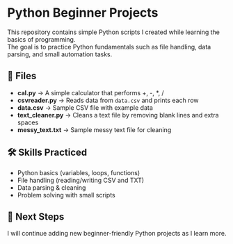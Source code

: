# Python Beginner Projects

This repository contains simple Python scripts I created while learning the basics of programming.  
The goal is to practice Python fundamentals such as file handling, data parsing, and small automation tasks.

## 📂 Files
- **cal.py** → A simple calculator that performs +, -, *, /
- **csvreader.py** → Reads data from `data.csv` and prints each row
- **data.csv** → Sample CSV file with example data
- **text_cleaner.py** → Cleans a text file by removing blank lines and extra spaces
- **messy_text.txt** → Sample messy text file for cleaning

## 🛠 Skills Practiced
- Python basics (variables, loops, functions)
- File handling (reading/writing CSV and TXT)
- Data parsing & cleaning
- Problem solving with small scripts

## 🚀 Next Steps
I will continue adding new beginner-friendly Python projects as I learn more.

